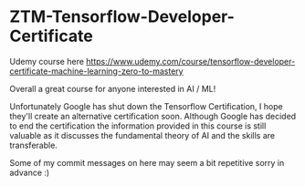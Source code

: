 # ZTM-Tensorflow-Developer-Certificate
Udemy course here https://www.udemy.com/course/tensorflow-developer-certificate-machine-learning-zero-to-mastery


Overall a great course for anyone interested in AI / ML!

Unfortunately Google has shut down the Tensorflow Certification, I hope they'll create an alternative certification soon.  Although Google has decided to end the certification the information provided in this course is still valuable as it discusses the fundamental theory of AI and the skills are transferable.

Some of my commit messages on here may seem a bit repetitive sorry in advance :)
